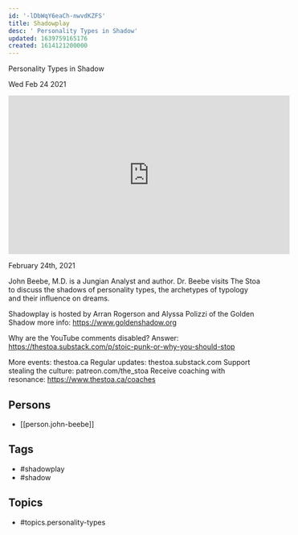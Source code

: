 ```yaml
---
id: '-lDbWqY6eaCh-nwvdKZFS'
title: Shadowplay
desc: ' Personality Types in Shadow'
updated: 1639759165176
created: 1614121200000
---
```



 Personality Types in Shadow

Wed Feb 24 2021

<iframe width="560" height="315" src="https://www.youtube.com/embed/muod_h5R0ZA" title="Shadowplay: Personality Types in Shadow w/ John Beebe" frameborder="0" allow="accelerometer; autoplay; clipboard-write; encrypted-media; gyroscope; picture-in-picture" allowfullscreen ></iframe>

February 24th, 2021

John Beebe, M.D. is a Jungian Analyst and author. Dr. Beebe visits The Stoa to discuss the shadows of personality types, the archetypes of typology and their influence on dreams.

Shadowplay is hosted by Arran Rogerson and Alyssa Polizzi of the Golden Shadow more info: https://www.goldenshadow.org

Why are the YouTube comments disabled? Answer: https://thestoa.substack.com/p/stoic-punk-or-why-you-should-stop

More events: thestoa.ca
Regular updates: thestoa.substack.com
Support stealing the culture: patreon.com/the_stoa
Receive coaching with resonance: https://www.thestoa.ca/coaches

## Persons

- [[person.john-beebe]]

## Tags

- #shadowplay
- #shadow

## Topics

- #topics.personality-types

